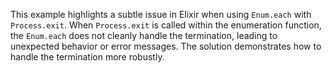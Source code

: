 This example highlights a subtle issue in Elixir when using `Enum.each` with `Process.exit`. When `Process.exit` is called within the enumeration function, the `Enum.each` does not cleanly handle the termination, leading to unexpected behavior or error messages. The solution demonstrates how to handle the termination more robustly.